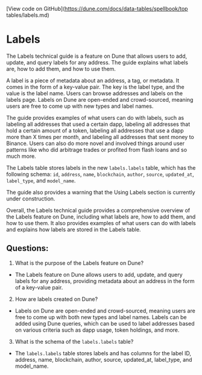 [View code on GitHub](https://dune.com/docs/data-tables/spellbook/top tables/labels.md)

# Labels

The Labels technical guide is a feature on Dune that allows users to add, update, and query labels for any address. The guide explains what labels are, how to add them, and how to use them. 

A label is a piece of metadata about an address, a tag, or metadata. It comes in the form of a key-value pair. The key is the label type, and the value is the label name. Users can browse addresses and labels on the labels page. Labels on Dune are open-ended and crowd-sourced, meaning users are free to come up with new types and label names. 

The guide provides examples of what users can do with labels, such as labeling all addresses that used a certain dapp, labeling all addresses that hold a certain amount of a token, labeling all addresses that use a dapp more than X times per month, and labeling all addresses that sent money to Binance. Users can also do more novel and involved things around user patterns like who did arbitrage trades or profited from flash loans and so much more.

The Labels table stores labels in the new `labels.labels` table, which has the following schema: `id`, `address`, `name`, `blockchain`, `author`, `source`, `updated_at`, `label_type`, and `model_name`. 

The guide also provides a warning that the Using Labels section is currently under construction. 

Overall, the Labels technical guide provides a comprehensive overview of the Labels feature on Dune, including what labels are, how to add them, and how to use them. It also provides examples of what users can do with labels and explains how labels are stored in the Labels table.
## Questions: 
 1. What is the purpose of the Labels feature on Dune?
- The Labels feature on Dune allows users to add, update, and query labels for any address, providing metadata about an address in the form of a key-value pair.

2. How are labels created on Dune?
- Labels on Dune are open-ended and crowd-sourced, meaning users are free to come up with both new types and label names. Labels can be added using Dune queries, which can be used to label addresses based on various criteria such as dapp usage, token holdings, and more.

3. What is the schema of the `labels.labels` table?
- The `labels.labels` table stores labels and has columns for the label ID, address, name, blockchain, author, source, updated_at, label_type, and model_name.